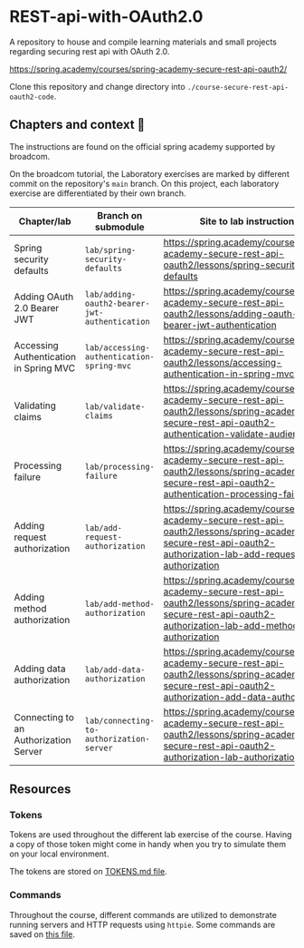 # REST-api-with-OAuth2.0

A repository to house and compile learning materials and small projects regarding securing rest api with OAuth 2.0.

https://spring.academy/courses/spring-academy-secure-rest-api-oauth2/

Clone this repository and change directory into `./course-secure-rest-api-oauth2-code`.

## Chapters and context 🔖

The instructions are found on the official spring academy supported by broadcom.

On the broadcom tutorial, the Laboratory exercises are marked by different commit on the repository's `main` branch. On this project, each laboratory exercise are differentiated by their own branch.

| Chapter/lab                            | Branch on submodule                           | Site to lab instructions                                                                                                                                       |
|----------------------------------------|-----------------------------------------------|----------------------------------------------------------------------------------------------------------------------------------------------------------------|
| Spring security defaults               | `lab/spring-security-defaults`                | https://spring.academy/courses/spring-academy-secure-rest-api-oauth2/lessons/spring-security-defaults                                                          |
| Adding OAuth 2.0 Bearer JWT            | `lab/adding-oauth2-bearer-jwt-authentication` | https://spring.academy/courses/spring-academy-secure-rest-api-oauth2/lessons/adding-oauth-2-bearer-jwt-authentication                                          |
| Accessing Authentication in Spring MVC | `lab/accessing-authentication-spring-mvc`     | https://spring.academy/courses/spring-academy-secure-rest-api-oauth2/lessons/accessing-authentication-in-spring-mvc-lab                                        |
| Validating claims                      | ``lab/validate-claims``                       | https://spring.academy/courses/spring-academy-secure-rest-api-oauth2/lessons/spring-academy-secure-rest-api-oauth2-authentication-validate-audience-lab        |
| Processing failure                     | `lab/processing-failure`                      | https://spring.academy/courses/spring-academy-secure-rest-api-oauth2/lessons/spring-academy-secure-rest-api-oauth2-authentication-processing-failures-lab      |
| Adding request authorization           | `lab/add-request-authorization`               | https://spring.academy/courses/spring-academy-secure-rest-api-oauth2/lessons/spring-academy-secure-rest-api-oauth2-authorization-lab-add-request-authorization |
| Adding method authorization            | `lab/add-method-authorization`                | https://spring.academy/courses/spring-academy-secure-rest-api-oauth2/lessons/spring-academy-secure-rest-api-oauth2-authorization-lab-add-method-authorization  |
| Adding data authorization              | `lab/add-data-authorization`                  | https://spring.academy/courses/spring-academy-secure-rest-api-oauth2/lessons/spring-academy-secure-rest-api-oauth2-authorization-add-data-authorization        |
| Connecting to an Authorization Server  | `lab/connecting-to-authorization-server`      | https://spring.academy/courses/spring-academy-secure-rest-api-oauth2/lessons/spring-academy-secure-rest-api-oauth2-authorization-lab-authorization-server      |

## Resources

### Tokens

Tokens are used throughout the different lab exercise of the course. Having a copy of those token might come in handy when you try to simulate them on your local environment.

The tokens are stored on [TOKENS.md file](./TOKENS.md).

### Commands

Throughout the course, different commands are utilized to demonstrate running servers and HTTP requests using `httpie`. Some commands are saved on [this file](./COMMANDS.md).